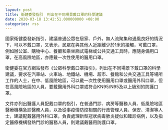 ```yaml
---
layout: post
title: 衛健委發指引　列出在不同場景戴口罩的科學建議
date: 2020-03-18 13:42:51.000000000 +08:00
categories: rss
---
```


國家衛健委發新指引，建議普通公眾在居家、戶外，無人流聚集和通風良好的情況下，可以不戴口罩，又表示，民眾在與其他人近距離少於1米的接觸，可戴口罩，例如辦公室、購物中心、餐廳和乘坐廂式電梯或公共交通工具時，應隨身備用口罩，在高風險地區，亦應戴一次性使用的醫用口罩。

衛健委在官方網站發布《公眾科學戴口罩指引》，列出在不同場景下戴口罩的科學建議，要求在汽車站、火車站、地鐵站、機場、超市、餐館和公共交通工具等場所工作的人士，在中、低風險地區，可以戴一次性使用醫用口罩或醫用外科口罩，但在高風險地區的人員，要戴醫用外科口罩或符合KN95/N95及以上級別的防護口罩。

文件亦列出醫護人員配戴口罩的指引，在普通門診、病房等醫務人員、低風險地區醫療機構急診醫務人員，以及從事疫情防控相關的行政管理人員、保安、清潔等人士，建議配戴醫用外科口罩，負責處理新型冠狀病毒肺炎疑似和確診病例，以及指定醫療機構發熱門診的醫務人員，則建議戴醫用防護口罩。
